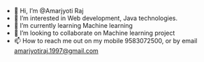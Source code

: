 - 👋 Hi, I’m @Amarjyoti Raj
- 👀 I’m interested in Web development, Java technologies.
- 🌱 I’m currently learning Machine learning
- 💞️ I’m looking to collaborate on Machine learning project
- 📫 How to reach me out on my mobile 9583072500, or by email amarjyotiraj.1997@gmail.com

<!---
Amarjyoti123/Amarjyoti123 is a ✨ special ✨ repository because its `README.md` (this file) appears on your GitHub profile.
You can click the Preview link to take a look at your changes.
--->
